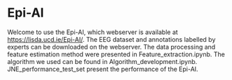 # Epi-AI

Welcome to use the Epi-AI, which webserver is available at https://lisda.ucd.ie/Epi-AI/. The EEG dataset and annotations labelled by experts can be downloaded on the webserver. The data processing and feature estimation method were presented in Feature_extraction.ipynb. The algorithm we used can be found in Algorithm_development.ipynb. JNE_performance_test_set present the performance of the Epi-AI. 
